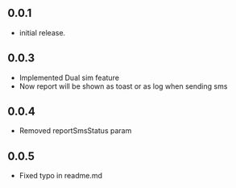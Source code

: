 ## 0.0.1

*  initial release.

## 0.0.3

*  Implemented Dual sim feature
*  Now report will be shown as toast or as log when sending sms

## 0.0.4

*  Removed reportSmsStatus param

## 0.0.5

*  Fixed typo in readme.md

        


